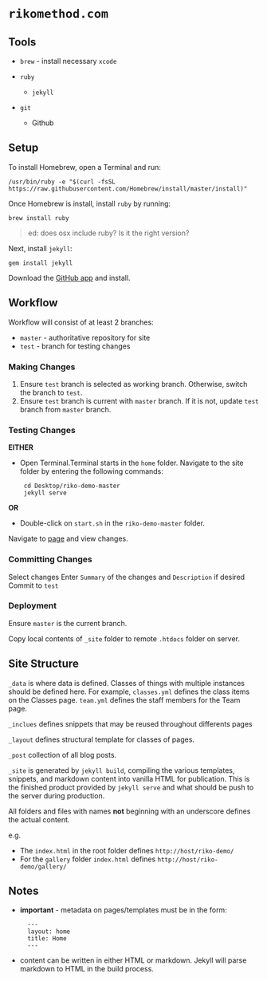 # `rikomethod.com`


## Tools

- `brew` - install necessary `xcode`

- `ruby`

  - `jekyll`

- `git`

  - Github


## Setup

To install Homebrew, open a Terminal and run:

```
/usr/bin/ruby -e "$(curl -fsSL https://raw.githubusercontent.com/Homebrew/install/master/install)"
```

Once Homebrew is install, install `ruby` by running:

```
brew install ruby
```

> ed: does osx include ruby? Is it the right version?


Next, install `jekyll`:

```
gem install jekyll
```

Download the [GitHub app](https://desktop.github.com/) and install.


## Workflow

Workflow will consist of at least 2 branches:

- `master` - authoritative repository for site
- `test` - branch for testing changes

### Making Changes

1. Ensure `test` branch is selected as working branch. Otherwise, switch the branch to `test`.
2. Ensure `test` branch is current with `master` branch. If it is not, update `test` branch from `master` branch.

### Testing Changes

**EITHER**

* Open Terminal.Terminal starts in the `home` folder. Navigate to the site folder by entering the following commands:

  ```
   cd Desktop/riko-demo-master
   jekyll serve
  ```

**OR**
* Double-click on `start.sh` in the `riko-demo-master` folder.

Navigate to [page] and view changes.

### Committing Changes
Select changes
Enter `Summary` of the changes and `Description` if desired
Commit to `test` 



### Deployment
Ensure `master` is the current branch.

Copy local contents of `_site` folder to remote `.htdocs` folder on server.

## Site Structure

`_data` is where data is defined. Classes of things with multiple instances should be defined here. For example, `classes.yml` defines the class items on the Classes page. `team.yml` defines the staff members for the Team page.

`_inclues` defines snippets that may be reused throughout differents pages

`_layout` defines structural template for classes of pages.

`_post` collection of all blog posts.

`_site` is generated by `jekyll build`, compiling the various templates, snippets, and markdown content into vanilla HTML for publication. This is the finished product provided by `jekyll serve` and what should be push to the server during production.

All folders and files with names **not** beginning with an underscore defines the actual content.

e.g.

- The `index.html` in the root folder defines `http://host/riko-demo/`
- For the `gallery` folder `index.html` defines `http://host/riko-demo/gallery/`

## Notes

- **important** - metadata on pages/templates must be in the form:

  ```
    ---
    layout: home
    title: Home
    ---
  ```

- content can be written in either HTML or markdown. Jekyll will parse markdown to HTML in the build process.

[page]: http://localhost:4000/riko-demo/

